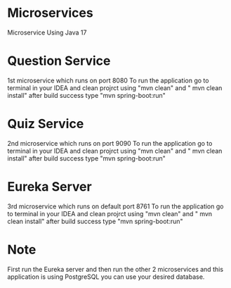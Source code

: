 # Microservices
Microservice Using Java 17

# Question Service
1st microservice which runs on port 8080 
To run the application go to terminal in your IDEA and clean projrct using "mvn clean" and  " mvn clean install" after build success type "mvn spring-boot:run"

# Quiz Service
2nd microservice which runs on port 9090
To run the application go to terminal in your IDEA and clean projrct using "mvn clean" and  " mvn clean install" after build success type "mvn spring-boot:run"

# Eureka Server
3rd microservice which runs on default port 8761
To run the application go to terminal in your IDEA and clean projrct using "mvn clean" and  " mvn clean install" after build success type "mvn spring-boot:run"

# Note
First run the Eureka server and then run the other 2 microservices and this application is using PostgreSQL you can use your desired database.
